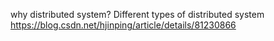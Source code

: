why distributed system? Different types of distributed system
https://blog.csdn.net/hjinping/article/details/81230866 

